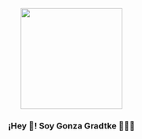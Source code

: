 <p align="center" width="300">
   <img align="center" width="200" src="https://imgur.com/aF8QyaJ.png" />
   <h3 align="center">¡Hey 👋! Soy Gonza Gradtke 👨🏻‍💻</h3>
